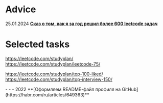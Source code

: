 <!-- <div dir="ltr"> -->

# Adviсe
25.01.2024 **[Сказ о том, как я за год решил более 600 leetcode задач](https://tproger.ru/articles/skaz-o-tom--kak-ya-za-god-rewil-bolee-600-leetcode-zadach)**               

# Selected tasks
https://leetcode.com/studyplan/                 
https://leetcode.com/studyplan/leetcode-75/                   

https://leetcode.com/studyplan/top-100-liked/       
https://leetcode.com/studyplan/top-interview-150/
</div>
- - -                      
2022 **[Оформляем README-файл профиля на GitHub](https://habr.com/ru/articles/649363)**                            



